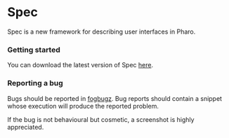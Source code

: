 Spec
====

Spec is a new framework for describing user interfaces in Pharo.

### Getting started

You can download the latest version of Spec  [here](http://ezial.dyndns.org:9095/view/My%20branches/job/Spec/lastSuccessfulBuild/artifact/Spec.zip).

### Reporting a bug

Bugs should be reported in [fogbugz](https://pharo.fogbugz.com/default.asp).
Bug reports should contain a snippet whose execution will produce the reported problem.

If the bug is not behavioural but cosmetic, a screenshot is highly appreciated.
